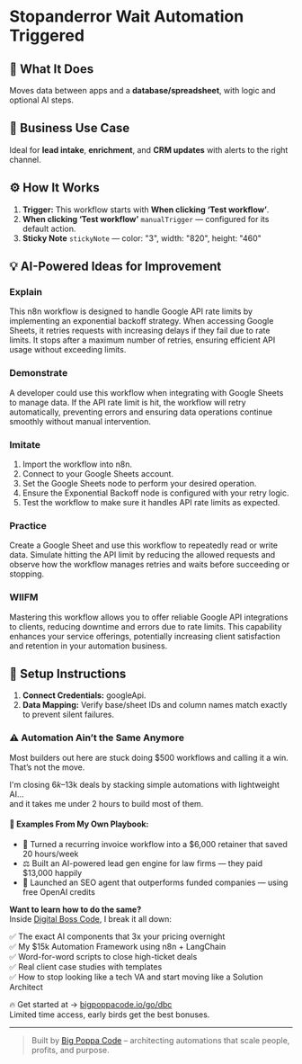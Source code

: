 # Stopanderror Wait Automation Triggered
## 🚀 What It Does
Moves data between apps and a **database/spreadsheet**, with logic and optional AI steps.

## 💼 Business Use Case
Ideal for **lead intake**, **enrichment**, and **CRM updates** with alerts to the right channel.

## ⚙️ How It Works
1. **Trigger:** This workflow starts with **When clicking ‘Test workflow’**.
2. **When clicking ‘Test workflow’** `manualTrigger` — configured for its default action.
3. **Sticky Note** `stickyNote` — color: "3", width: "820", height: "460"

## 💡 AI-Powered Ideas for Improvement
### Explain
This n8n workflow is designed to handle Google API rate limits by implementing an exponential backoff strategy. When accessing Google Sheets, it retries requests with increasing delays if they fail due to rate limits. It stops after a maximum number of retries, ensuring efficient API usage without exceeding limits.

### Demonstrate
A developer could use this workflow when integrating with Google Sheets to manage data. If the API rate limit is hit, the workflow will retry automatically, preventing errors and ensuring data operations continue smoothly without manual intervention.

### Imitate
1. Import the workflow into n8n.
2. Connect to your Google Sheets account.
3. Set the Google Sheets node to perform your desired operation.
4. Ensure the Exponential Backoff node is configured with your retry logic.
5. Test the workflow to make sure it handles API rate limits as expected.

### Practice
Create a Google Sheet and use this workflow to repeatedly read or write data. Simulate hitting the API limit by reducing the allowed requests and observe how the workflow manages retries and waits before succeeding or stopping.

### WIIFM
Mastering this workflow allows you to offer reliable Google API integrations to clients, reducing downtime and errors due to rate limits. This capability enhances your service offerings, potentially increasing client satisfaction and retention in your automation business.

## 🔧 Setup Instructions
1. **Connect Credentials:** googleApi.
2. **Data Mapping:** Verify base/sheet IDs and column names match exactly to prevent silent failures.

### ⚠️ Automation Ain’t the Same Anymore

Most builders out here are stuck doing $500 workflows and calling it a win.  
That’s not the move.  

I'm closing $6k–$13k deals by stacking simple automations with lightweight AI...  
and it takes me under 2 hours to build most of them.

#### 🧠 Examples From My Own Playbook:
- 🔁 Turned a recurring invoice workflow into a $6,000 retainer that saved 20 hours/week  
- ⚖️ Built an AI-powered lead gen engine for law firms — they paid $13,000 happily  
- 🚀 Launched an SEO agent that outperforms funded companies — using free OpenAI credits  

**Want to learn how to do the same?**  
Inside [Digital Boss Code](https://bigpoppacode.io/go/dbc), I break it all down:

✅ The exact AI components that 3x your pricing overnight  
✅ My $15k Automation Framework using n8n + LangChain  
✅ Word-for-word scripts to close high-ticket deals  
✅ Real client case studies with templates  
✅ How to stop looking like a tech VA and start moving like a Solution Architect  

🔥 Get started at → [bigpoppacode.io/go/dbc](https://bigpoppacode.io/go/dbc)  
Limited time access, early birds get the best bonuses.

---
> Built by [Big Poppa Code](https://bigpoppacode.io) – architecting automations that scale people, profits, and purpose.
